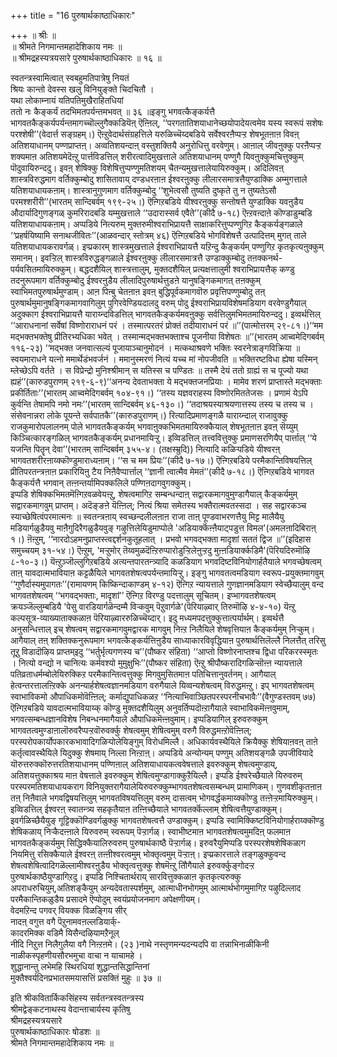 +++
title = "16 पुरुषार्थकाष्ठाधिकारः"

+++
॥ श्रीः ॥  
॥ श्रीमते निगमान्तमहादेशिकाय नमः ॥  
॥ श्रीमद्रहस्यत्रयसारे पुरुषार्थकाष्ठाधिकारः ॥ १६ ॥  
  
  
स्वतन्त्रस्वामित्वात् स्वबहुमतिपात्रेषु नियतं  
श्रियः कान्तो देवस्स खलु विनियुङ्क्ते चिदचितौ ।  
यथा लोकाम्नायं यतिपतिमुखैराहितधियां  
ततो नः कैङ्कर्यं तदभिमतपर्यन्तमभवत् ॥ ३६ ॥इङ्गु भगवत्कैङ्कर्यत्तै भागवतकैङ्कर्यपर्यन्तमागच्चॊल्लुगैक्कडियॆऩ् ऎऩ्ऩिल्, ‘‘परगतातिशयाधानेच्छयोपादेयत्वमेव यस्य स्वरूपं सशेषः परश्शेषी’’(वेदार्त्त सङ्ग्रहम्।) ऎऩ्ऱुवेदार्थसंग्रहत्तिले यरुळिच्चॆय्दबडिये सर्वेश्वरऩैप्पऱ्ऱ शेषभूतऩाऩ विवऩ् अतिशयाधानम् पण्णप्राप्तऩ्। अव्वतिशयन्दाऩ् वस्तुशक्तियै अनुरोधित्तु वरवेणुम्। आऩाल् जीवऩुक्कु परऩैप्पऱ्ऱ शक्यमाऩ अतिशयमेदॆऩ्ऱु पार्त्तविडत्तिल् शरीरत्वादिमुखत्ताले अतिशयाधानम् पण्णुगै यिवऩुक्कुमचित्तुक्कुम् पॊदुवायिरुन्ददु। इवऩ् शेषिक्कु विशेषित्तुप्पण्णुमतिशयम् चैतन्यमुखत्तालेयायिरुक्कुम्। अदिलिवऩ् शास्त्रविरुद्धमाग वर्तिक्कुम्बोदु शासितावाय् दण्डधरऩाऩ ईश्वरऩुक्कु लीलारसमात्रत्तैयुण्डाक्कि अम्मुगत्ताले यतिशयाधायकऩाम्। शास्त्रानुगुणमाग वर्तिक्कुम्बोदु ‘‘शुभेत्वसौ तुष्यति दुष्कृते तु न तुष्यतेऽसौ परमश्शरीरी’’(भारतम् सान्दिबर्वम् १९९-२५।) ऎऩ्गिऱबडिये यीश्वरऩुक्कु सन्तोषत्तै युण्डाक्कि यवऩुडैय औदार्यादिगुणङ्गळ् कुमरिरादबडि यम्मुखत्ताले ‘‘उदारास्सर्व एवैते’’(कीदै ७-१८) ऎऩ्ऱवऩ्दाऩे कॊण्डाडुम्बडि यतिशयाधायकऩाम्। अप्पडिये नित्यरुम् मुक्तरुमीश्वराभिप्रायत्तै साक्षाकरित्तुप्पण्णुगिऱ कैङ्कर्यङ्गळाले ‘‘प्रहर्षयिष्यामि सनाथजीवितः’’(आळवन्दार् स्तोत्रम् ४६) ऎऩ्गिऱबडिये भोगविशेषत्तै उत्पादित्तम् मुगत् ताले यतिशयाधायकरावर्गळ्। इप्प्रकारम् शास्त्रमुखत्ताले ईश्वराभिप्रायत्तै यऱिन्दु कैङ्कर्यम् पण्णुगिऱ कृतकृत्यऩुक्कुम् समानम्। इवऱ्ऱिल् शास्त्रविरुद्धङ्गळाले ईश्वरऩुक्कु लीलारसमात्रत्तै उण्डाक्कुम्बोदु तऩक्कनर्थ-पर्यवसितमायिरुक्कुम्। बद्धदशैयिल् शास्त्रत्तालुम्, मुक्तदशैयिल् प्रत्यक्षत्तालुमी श्वराभिप्रायत्तैक् कण्डु तदनुरूपमाग वर्तिक्कुम्बोदु ईश्वरऩुडैय लीलादिपुरुषार्थत्तुडऩे यानुषङ्गिकमागत् तऩक्कुम् स्वाभिमतपुरुषार्थमुण्डाम्। आऩ पिऩ्बु चेतऩाऩ इवऩ् बुद्धिपूर्वकमागवॊरु प्रवृत्तिपण्णुम्बोदु तऩ् पुरुषार्थमुमानुषङ्गिकमागवागिलुम् पुगिरवेण्डियदालदु वरुम् पोदु ईश्वराभिप्रायविशेषमडियाग वरवेण्डुगैयाल् अदुक्काग ईश्वराभिप्रायत्तै याराय्न्दविडत्तिल् भागवतकैङ्कर्यमवऩुक्कु सर्वत्तिलुमभिमतमायिरुन्ददु। इव्वर्थत्तिल् ‘‘आराधनानां सर्वेषां विष्णोराराधनं परं । तस्मात्परतरं प्रोक्तं तदीयाराधनं परं ॥’’(पात्मोत्तरम् २९-८१।)‘‘मम मद्भक्तभक्तेषु प्रीतिरभ्यधिका भवेत् । तस्मान्मद्भक्तभक्ताश्च पूजनीया विशेषतः ॥’’(भारतम् आच्वमेदिगबर्वम् ११६-२३) ‘‘मद्भक्त जनवात्सल्यं पूजायाञ्चानुमोदनं । मत्कथाश्रवणे भक्तिः स्वरनेत्राङ्गविक्रिया ॥ स्वयमाराधने यत्नो ममार्थेडंभवर्जनं । ममानुस्मरणं नित्यं यच्च मां नोपजीवति ॥ भक्तिरष्टविधा ह्येषा यस्मिन् म्लेच्छेऽपि वर्तते । स विप्रेन्द्रो मुनिश्श्रीमान् स यतिस्स च पण्डितः ॥ तस्मै देयं ततो ग्राह्यं स च पूज्यो यथा ह्यहं’’(कारुडपुराणम् २१९-६-९)‘‘अनन्य देवताभक्ता ये मद्भक्तजनप्रियाः । मामेव शरणं प्राप्तास्ते मद्भक्ताः प्रकीर्तिताः’’(भारतम् आच्वमेदिगबर्वम् १०४-९१।) ‘‘तस्य यज्ञवराहस्य विष्णोरमिततेजसः । प्रणामं येऽपि कुर्वन्ति तेषामपि नमो नमः’’(भारतम् सान्दिबर्वम् ४६-१३०।) ‘‘तदाश्रयस्याश्रयणात्तस्य तस्य च तस्य च । संसेवनान्नरा लोके पूयन्ते सर्वपातकै’’(कारुडपुराणम्।) रित्यादिप्रमाणङ्गळै याराय्न्दाल् राजावुक्कु राजकुमारोपलालनम् पोले भागवतकैङ्कर्यम् भगवाऩुक्कभिमतमायिरुक्कैयाल् शेषभूतऩाऩ इवऩ् सॆय्युम् किञ्चित्कारङ्गळिल् भागवतकैङ्कर्यम् प्रधानमायिऱ्ऱु। इव्विडत्तिल् तत्त्ववित्तुक्कु प्रमाणसरणियैप् पार्त्ताल् ‘‘ये यजन्ति पितॄन् देवा’’(भारतम् सान्दिबर्वम् ३५५-४। (तक्षस्म्रुदि)) नित्यादि कळिऱ्पडिये यीश्वरऩ् भागवतशरीरऩाय्क्कॊण्डुमाराध्यऩाम्। ‘‘स च मम प्रियः’’(कीदै ७-१७।) ऎऩ्गिऱबडिये परमैकान्तिविषयत्तिल् प्रीतिपरतन्त्रऩाऩ प्रकारियिऩु टैय निऩैवैप्पार्त्ताल् ‘‘ज्ञानी त्वात्मैव मेमतं’’(कीदै ७-१८।) ऎऩ्गिऱबडिये भागवत कैङ्कर्यत्तै भगवान् तऩ्ऩन्तर्यामिपक्कलिले पण्णिऩदागवुगक्कुम्।   
इप्पडि शेषिक्कभिमतमॆऩ्गिऱवळवेयऩ्ऱु, शेषत्वमागिऱ सम्बन्धन्दाऩ् सद्वारकमागवुमुण्डागैयाल् कैङ्कर्यमुम् सद्वारकमागवुम् प्राप्तम्। अदॆङ्ङऩे यॆऩ्ऩिल्; नित्यं श्रिया समेतस्य भक्तैरात्मवतस्सदा । सह सद्वारकञ्च स्याच्छेषित्वंपरमात्मनः ॥ स्वतन्त्रऩाय् स्वच्छन्दलीलऩाऩ राजा ताऩ् पूण्डवाभरणत्तैयु मिट्ट मालैयैयु मडियार्गळुडैयवु माऩैगुदिरैगळुडैयवुङ् गऴुत्तिलेयिडुमाप्पोले 'अडियार्क्कॆऩ्ऩैयाट्पडुत्त विमल'(अमलऩादिबिराऩ् १।) ऩॆऩ्ऱुम्, ‘‘नारदोऽहमनुप्राप्तस्त्वद्दर्शनकुतूहलात् । प्रभवो भगवद्भक्ता मादृशां सततं द्विज ॥’’(इदिहास समुच्चयम् ३१-५४।) ऎऩ्ऱुम्, 'मऱ्ऱुमोर् तॆय्वमुळदॆऩ्ऱिरुप्पारोडुऱ्ऱिलेऩुऱ्ऱदु मुऩ्ऩडियार्क्कडिमै'(पॆरियदिरुमॊऴि ८-१०-३।) यॆऩ्ऱुञ्जॊल्लुगिऱबडिये अत्यन्तपारतन्त्र्यादि कळडियाग भगवदिष्टविनियोगार्हतैयाले भगवच्छेषत्वम् ताऩ् यावदात्मभावियाऩ कट्टळैयिले भागवतशेषत्वपर्यन्तमायिऱ्ऱु। इङ्गु भागवतत्वमडियाग स्वरूप-प्रयुक्तमागवुम् ‘‘गुणैर्दास्यमुपागतः’’(रामायणम् किष्किन्दाकाण्डम् ४-१२) ऎऩ्गिऱ न्यायत्ताले गुणज्ञानमडियाग स्वेच्छैयालुम् वन्द भागवतशेषत्वम् ‘‘भगवद्भक्ताः, मादृशां’’ ऎऩ्गिऱ विरण्डु पदत्तालुम् सूचितम्। इप्भागवतशेषत्वम् क्रयञ्जॆल्लुम्बडियै 'पेसु वारडियार्गळॆन्दम्मै विऱ्कवुम् पॆऱुवार्गळे'(पॆरियाऴ्वार् तिरुमॊऴि ४-४-१०) यॆऩ्ऱु कल्पसूत्र-व्याख्याताक्कळाऩ पॆरियाऴ्वाररुळिच्चॆय्दार्। इदु मध्यमपदत्तुक्कुत्तात्पर्यार्थम्। इव्वर्थत्तै अनुसन्धित्ताल् इच् शेषत्वम् सद्वारकमागवुमद्वारक मागवुम् निऩ्ऱ निलैयिले शेषवृत्तियाऩ कैङ्कर्यमुम् निऱ्कुम्। आगैयाल् तऩ् शक्तिक्कनुरूपमाग भगवत्कैङ्कर्यत्तिऩुडैय साध्याकारविवृद्धियाऩ पुरुषार्थत्तिलॆल्लै निलत्तैत् तरिसु तूऱु विडादॊऴिय प्राप्तम्इदु ‘‘भर्तुर्भृत्यगणस्य च’’(पौष्कर संहिता) ‘‘आप्तो विष्णोरनाप्तश्च द्विधा परिकरस्स्मृतः । नित्यो वन्द्यो न चानित्यः कर्मवश्यो मुमुक्षुभिः’’(पौष्कर संहिता) ऎऩ्ऱु श्रीपौष्करादिगळिऱ्सॊऩ्ऩ न्यायत्ताले पतिव्रताधर्मम्बोलेयिरुक्किऱ परमैकान्तित्वत्तुक्कु मिगवुमुसितमाऩ पतिचित्तानुवर्तनम्। आगैयाल् हेत्वन्तरत्तालऩ्ऱिक्के अनन्यार्हशेषत्वज्ञानमडियाग वरुगैयाले यिव्वन्यशेषत्वम् विरुद्धमऩ्ऱु। इप् भागवतशेषत्वम् स्वाभाविकमो औपाधिकमोवॆऩ्ऩिल्; कर्माद्युपाधिकळऱ ‘‘नित्याभिवाञ्छितपरस्परनीचभावैः’’(वैगुण्डस्तवम् ७७) ऎऩ्गिऱबडिये यावदात्मभावियाय्क् कॊण्डु मुक्तदशैयिलुम् अनुवर्तिप्पदॊऩ्ऱागैयाले स्वाभाविकमॆऩ्ऩवुमाम्, भगवत्सम्बन्धज्ञानविशेष निबन्धनमागैयाले औपाधिकमॆऩ्ऩवुमाम्। इप्पडियागिल् इरुवरुक्कुम् भागवतत्वमुण्डाऩालॊरुवरैप्पऱ्ऱवॊरुवर्क्कु शेषत्वमुम् शेषित्वमुम् वरुगै विरुद्धमऩ्ऱोवॆऩ्ऩिल्; परस्परोपकार्योपकारकभावादिगळिऱ्पोलेयिङ्गुम् विरोधमिल्लै। अधिकार्यवस्थैयिले क्रियैक्कु शेषियाऩवऩ् ताऩे कर्तृत्वावस्थैयिले यिदुक्कु शेषमाय् निल्ला निऩ्ऱाऩ्। अप्पडिये अन्योन्यम् पण्णुम् अतिशयङ्गळै उपजीवियादे यॊरुत्तरुक्कॊरुत्तरतिशयाधानम् पण्णिऩाल् अतिशयाधायकत्ववेषत्ताले इवरुक्कुम् शेषत्वमुण्डाय्, अतिशयत्तुक्काश्रय माऩ वेषत्ताले इवरुक्कुम् शेषित्वमुण्डागाक्कुऱैयिल्लै। इप्पडि ईश्वरेच्छैयाले यिरुवरुम् परस्परमतिशयाधायकराग विनियुक्तरागैयालेयिरुवरुक्कुम्भागवतशेषत्वसम्बन्धम् प्रामाणिकम्। गुणवशीकृतऩाऩ तऩ् निऩैवाले भगवद्विषयत्तिलुम् भागवतविषयत्तिलुम् वरुम् दासत्वम् भोगवर्द्धकमाय्क्कॊण्डु तऩ्ऩेऱ्ऱमायिरुक्कुम्। इव्विडत्तिल् ईश्वरऩ् स्वातन्त्र्य सहकृतैयाऩ तऩ्ऩिच्छैयाले भागवतर्क्कॆल्लाम् शेषित्वत्तैयुण्डाक्कुम्। इवर्गळिच्छैयैयुङ् गूट्टिक्कॊण्डिवर्गळुक्कु भागवतशेषत्वत्तै उण्डाक्कुम्। इप्पडि स्वामिक्किष्टविनियोगार्हराय्क्कॊण्डु शेषिकळाय् निऱ्कैदऩ्ऩाले यिरुवरुम् स्वरूपम् पॆऱ्ऱार्गळ्। स्वाभीष्टमाऩ भागवतशेषत्वमुमदिऩ् फलमाऩ भागवतकैङ्कर्यमुम् सिद्धिक्कैयालिरुवरुम् पुरुषार्थकाष्ठै पॆऱ्ऱार्गळ्। इरुवरैयुमिप्पडि परस्परशेषशेषिकळाग नियमित्तु रसिक्कैयाले ईश्वरऩ् तऩ्ऩीश्वरत्वमुम् भोक्तृत्वमुम् पॆऱ्ऱाऩ्। इप्प्रकारत्ताले तङ्गळुक्कुवन्द शेषत्वशेषित्वादिगळॆल्लामीश्वरऩुडैय भोक्तृत्वत्तुक्कु शेषमॆऩ्ऱु तौिगैयाले इरुवर्क्कुङ्गोदऱ्ऱ पुरुषार्थकाष्ठैयुण्डागिऱदु। इप्पडि निश्चितार्थराय् सारवित्तुक्कळाऩ कृतकृत्यरुक्कु अपराधरुचियुम्,अतिशङ्कैयुम् अन्यदेवतास्पर्शमुम्, आत्माधीनभोगमुम् आत्मार्थभोगमुमागिऱ पऴुदिल्लाद परमैकान्तिकळुडैय प्रसादमे ऎप्पोदुम् स्वयंप्रयोजनमाग अपेक्षणीयम्।  
 वेदमऱिन्द पगवर् वियक्क विळङ्गिय सीर्  
 नादऩ् वगुत्त वगै पॆऱुनामवऩल्लडियार्क्-  
 कादरमिक्क वडिमै यिसैन्दऴियामऱैनूल्  
 नीदि निऱुत्त निलैगुलैया वगै निऩ्ऱऩमे। (२३ )नाथे नस्तृणमन्यदन्यदपि वा तन्नाभिनाळीकिनी  
नाळीकस्पृहणीयसौरभमुचा वाचा न याचामहे ।  
शुद्धानान्तु लभेमहि स्थिरधियां शुद्धान्तसिद्धान्तिनां  
मुक्तैश्वर्यदिनप्रभातसमयासत्तिं प्रसक्तिं मुहुः ॥ ३७ ॥  
  
इति श्रीकवितार्किकसिंहस्य सर्वतन्त्रस्वतन्त्रस्य  
श्रीमद्वेङ्कटनाथस्य वेदान्ताचार्यस्य कृतिषु  
श्रीमद्रहस्यत्रयसारे  
पुरुषार्थकाष्ठाधिकारः षोडशः ॥  
श्रीमते निगमान्तमहादेशिकाय नमः ॥